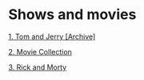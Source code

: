 <html>
<body>
<h1>Shows and movies</h1>
<p>
<a href="https://archive.org/details/126BuddiesThickerThanWater1962" >1. Tom and Jerry [Archive]</a>
</p>
<p>
<a href="http://s19.bitdl.ir/Movie/" >2. Movie Collection</a>
</p>
<p>
<a href="http://dl8.heyserver.in/serial/Rick.and.Morty/" >3. Rick and Morty</a>
</p>

</body>
</html>
